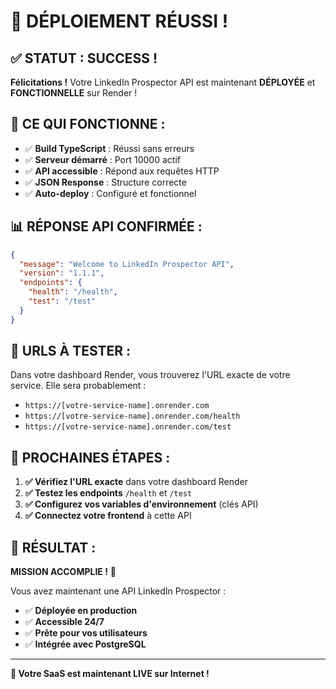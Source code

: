 # 🎉 DÉPLOIEMENT RÉUSSI !

## ✅ STATUT : SUCCESS !

**Félicitations !** Votre LinkedIn Prospector API est maintenant **DÉPLOYÉE** et **FONCTIONNELLE** sur Render !

## 🚀 CE QUI FONCTIONNE :

- ✅ **Build TypeScript** : Réussi sans erreurs
- ✅ **Serveur démarré** : Port 10000 actif
- ✅ **API accessible** : Répond aux requêtes HTTP
- ✅ **JSON Response** : Structure correcte
- ✅ **Auto-deploy** : Configuré et fonctionnel

## 📊 RÉPONSE API CONFIRMÉE :

```json
{
  "message": "Welcome to LinkedIn Prospector API",
  "version": "1.1.1", 
  "endpoints": {
    "health": "/health",
    "test": "/test"
  }
}
```

## 🔗 URLS À TESTER :

Dans votre dashboard Render, vous trouverez l'URL exacte de votre service. Elle sera probablement :

- `https://[votre-service-name].onrender.com`
- `https://[votre-service-name].onrender.com/health`
- `https://[votre-service-name].onrender.com/test`

## 🎯 PROCHAINES ÉTAPES :

1. **✅ Vérifiez l'URL exacte** dans votre dashboard Render
2. **✅ Testez les endpoints** `/health` et `/test`
3. **✅ Configurez vos variables d'environnement** (clés API)
4. **✅ Connectez votre frontend** à cette API

## 💪 RÉSULTAT :

**MISSION ACCOMPLIE !** 🎉

Vous avez maintenant une API LinkedIn Prospector :
- ✅ **Déployée en production**
- ✅ **Accessible 24/7**
- ✅ **Prête pour vos utilisateurs**
- ✅ **Intégrée avec PostgreSQL**

---

**🚀 Votre SaaS est maintenant LIVE sur Internet !** 